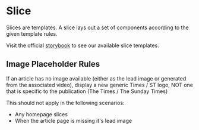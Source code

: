 # Slice

Slices are templates. A slice lays out a set of components according to the
given template rules.

Visit the official
[storybook](http://components.thetimes.co.uk/?selectedKind=Primitives%2FSlice&selectedStory=Default%20template%20with%20one%20item&full=0&addons=1&stories=1&panelRight=0&addonPanel=storybooks%2Fstorybook-addon-knobs)
to see our available slice templates. 

## Image Placeholder Rules

If an article has no image available (either as the lead image or generated from
the associated video), display a new generic Times / ST logo, NOT one that is
specific to the publication (The Times / The Sunday Times)

This should not apply in the following scenarios:

* Any homepage slices
* When the article page is missing it's lead image
